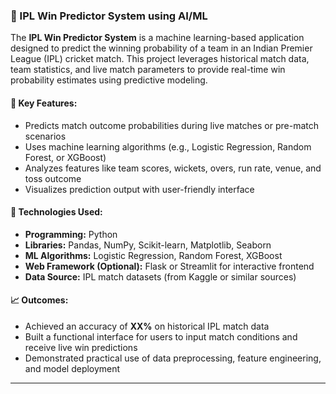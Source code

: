

### 🏏 IPL Win Predictor System using AI/ML

The **IPL Win Predictor System** is a machine learning-based application designed to predict the winning probability of a team in an Indian Premier League (IPL) cricket match. This project leverages historical match data, team statistics, and live match parameters to provide real-time win probability estimates using predictive modeling.

#### 🧠 Key Features:
- Predicts match outcome probabilities during live matches or pre-match scenarios
- Uses machine learning algorithms (e.g., Logistic Regression, Random Forest, or XGBoost)
- Analyzes features like team scores, wickets, overs, run rate, venue, and toss outcome
- Visualizes prediction output with user-friendly interface

#### 🔧 Technologies Used:
- **Programming:** Python  
- **Libraries:** Pandas, NumPy, Scikit-learn, Matplotlib, Seaborn  
- **ML Algorithms:** Logistic Regression, Random Forest, XGBoost  
- **Web Framework (Optional):** Flask or Streamlit for interactive frontend  
- **Data Source:** IPL match datasets (from Kaggle or similar sources)

#### 📈 Outcomes:
- Achieved an accuracy of **XX%** on historical IPL match data
- Built a functional interface for users to input match conditions and receive live win predictions
- Demonstrated practical use of data preprocessing, feature engineering, and model deployment

---

